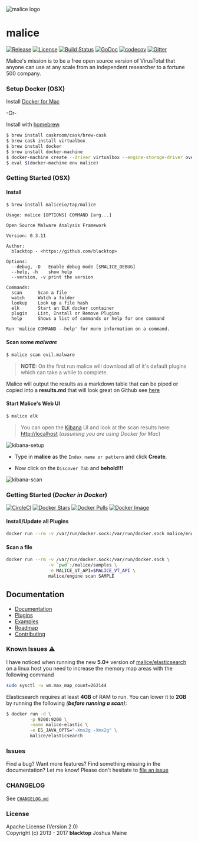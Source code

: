 ![malice logo](https://raw.githubusercontent.com/maliceio/malice/master/docs/images/logo/malice.png)

malice
======

[![Release](https://img.shields.io/github/release/maliceio/malice.svg)](https://github.com/gmaliceio/malice/releases/latest) [![License](https://img.shields.io/badge/licence-Apache%202.0-blue.svg)](LICENSE) [![Build Status](https://travis-ci.org/maliceio/malice.svg?branch=master)](https://travis-ci.org/maliceio/malice) [![GoDoc](https://godoc.org/github.com/maliceio/malice?status.svg)](https://godoc.org/github.com/maliceio/malice) [![codecov](https://codecov.io/gh/maliceio/malice/branch/master/graph/badge.svg)](https://codecov.io/gh/maliceio/malice) [![Gitter](https://badges.gitter.im/maliceio/malice.svg)](https://gitter.im/maliceio/malice)

Malice's mission is to be a free open source version of VirusTotal that anyone can use at any scale from an independent researcher to a fortune 500 company.

### Setup Docker (OSX)

Install [Docker for Mac](https://docs.docker.com/docker-for-mac/)

-Or-

Install with [homebrew](http://brew.sh).

```bash
$ brew install caskroom/cask/brew-cask
$ brew cask install virtualbox
$ brew install docker
$ brew install docker-machine
$ docker-machine create --driver virtualbox --engine-storage-driver overlay malice
$ eval $(docker-machine env malice)
```

### Getting Started (OSX)

#### Install

```bash
$ brew install maliceio/tap/malice
```

```
Usage: malice [OPTIONS] COMMAND [arg...]

Open Source Malware Analysis Framework

Version: 0.3.11

Author:
  blacktop - <https://github.com/blacktop>

Options:
  --debug, -D  	Enable debug mode [$MALICE_DEBUG]
  --help, -h   	show help
  --version, -v	print the version

Commands:
  scan		Scan a file
  watch		Watch a folder
  lookup	Look up a file hash
  elk		Start an ELK docker container
  plugin	List, Install or Remove Plugins
  help		Shows a list of commands or help for one command

Run 'malice COMMAND --help' for more information on a command.
```

#### Scan some *malware*

```bash
$ malice scan evil.malware
```

> **NOTE:** On the first run malice will download all of it's default plugins which can take a while to complete.

Malice will output the results as a markdown table that can be piped or copied into a **results.md** that will look great on Github see [here](docs/examples/scan.md)

#### Start Malice's Web UI

```bash
$ malice elk
```

> You can open the [Kibana](https://www.elastic.co/products/kibana) UI and look at the scan results here: [http://localhost](http://localhost) (*assuming you are using Docker for Mac*\)

![kibana-setup](docs/images/kibana-setup.png)

-	Type in **malice** as the `Index name or pattern` and click **Create**.

-	Now click on the `Discover Tab` and **behold!!!**

![kibana-scan](docs/images/kibana-scan.png)

### Getting Started (*Docker in Docker*\)

[![CircleCI](https://circleci.com/gh/maliceio/malice.png?style=shield)](https://circleci.com/gh/maliceio/malice) [![Docker Stars](https://img.shields.io/docker/stars/malice/engine.svg)](https://hub.docker.com/r/malice/engine/) [![Docker Pulls](https://img.shields.io/docker/pulls/malice/engine.svg)](https://hub.docker.com/r/malice/engine/) [![Docker Image](https://img.shields.io/badge/docker%20image-30.6%20MB-blue.svg)](https://hub.docker.com/r/malice/engine/)

#### Install/Update all Plugins

```bash
docker run --rm -v /var/run/docker.sock:/var/run/docker.sock malice/engine plugin update --all
```

#### Scan a file

```bash
docker run --rm -v /var/run/docker.sock:/var/run/docker.sock \
                -v `pwd`:/malice/samples \
                -e MALICE_VT_API=$MALICE_VT_API \
                malice/engine scan SAMPLE
```

Documentation
-------------

-	[Documentation](docs)
-	[Plugins](docs/plugins)
-	[Examples](docs/examples)
-	[Roadmap](docs/roadmap)
-	[Contributing](CONTRIBUTING.md)

### Known Issues :warning:

I have noticed when running the new **5.0+** version of [malice/elasticsearch](https://github.com/maliceio/elasticsearch) on a linux host you need to increase the memory map areas with the following command

```bash
sudo sysctl -w vm.max_map_count=262144
```

Elasticsearch requires at least **4GB** of RAM to run. You can lower it to **2GB** by running the following *\(**before running a scan**\)*:

```bash
$ docker run -d \
         -p 9200:9200 \
         -name malice-elastic \
         -e ES_JAVA_OPTS="-Xms2g -Xmx2g" \
         malice/elasticsearch
```

### Issues

Find a bug? Want more features? Find something missing in the documentation? Let me know! Please don't hesitate to [file an issue](https://github.com/maliceio/malice/issues/new)

### CHANGELOG

See [`CHANGELOG.md`](https://github.com/maliceio/malice/blob/master/CHANGELOG.md)

### License

Apache License (Version 2.0)  
Copyright (c) 2013 - 2017 **blacktop** Joshua Maine
